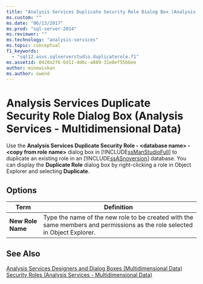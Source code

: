 ```yaml
---
title: "Analysis Services Duplicate Security Role Dialog Box (Analysis Services - Multidimensional Data) | Microsoft Docs"
ms.custom: ""
ms.date: "06/13/2017"
ms.prod: "sql-server-2014"
ms.reviewer: ""
ms.technology: "analysis-services"
ms.topic: conceptual
f1_keywords: 
  - "sql12.asvs.sqlserverstudio.duplicaterole.f1"
ms.assetid: 0420a2f6-6d11-4d6c-a889-31e8ef55bbee
author: minewiskan
ms.author: owend
---
```

# Analysis Services Duplicate Security Role Dialog Box (Analysis Services - Multidimensional Data)
  Use the **Analysis Services Duplicate Security Role - \<database name> - \<copy from role name>** dialog box in [!INCLUDE[ssManStudioFull](../includes/ssmanstudiofull-md.md)] to duplicate an existing role in an [!INCLUDE[ssASnoversion](../includes/ssasnoversion-md.md)] database. You can display the **Duplicate Role** dialog box by right-clicking a role in Object Explorer and selecting **Duplicate**.  
  
## Options  
  
|Term|Definition|  
|----------|----------------|  
|**New Role Name**|Type the name of the new role to be created with the same members and permissions as the role selected in Object Explorer.|  
  
## See Also  
 [Analysis Services Designers and Dialog Boxes &#40;Multidimensional Data&#41;](analysis-services-designers-and-dialog-boxes-multidimensional-data.md)   
 [Security Roles  &#40;Analysis Services - Multidimensional Data&#41;](multidimensional-models/olap-logical/security-roles-analysis-services-multidimensional-data.md)  
  
  
